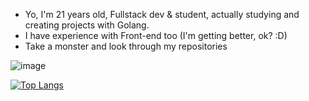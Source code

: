 - Yo, I'm 21 years old, Fullstack dev & student, actually studying and creating projects with Golang.
- I have experience with Front-end too (I'm getting better, ok? :D)
- Take a monster and look through my repositories 

![image](https://user-images.githubusercontent.com/65512888/185963791-5b68ef66-acbd-45ea-a356-7588410bf2ea.png)

[![Top Langs](https://github-readme-stats.vercel.app/api/top-langs/?username=worstp&theme=dark&layout=compact)](https://github.com/anuraghazra/github-readme-stats)


